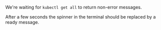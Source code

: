 We're waiting for `kubectl get all` to return non-error messages.

After a few seconds the spinner in the terminal should be replaced by a ready
message.



